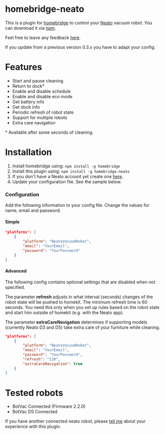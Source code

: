# homebridge-neato

This is a plugin for [homebridge](https://github.com/nfarina/homebridge) to control your [Neato](https://www.neatorobotics.com/) vacuum robot. You can download it via [npm](https://www.npmjs.com/package/homebridge-neato).

Feel free to leave any feedback [here](https://github.com/naofireblade/homebridge-neato/issues).

If you update from a previous version 0.3.x you have to adapt your config.

# Features

- Start and pause cleaning
- Return to dock\*
- Enable and disable schedule
- Enable and disable eco mode
- Get battery info
- Get dock info
- Periodic refresh of robot state
- Support for multiple robots
- Extra care navigation

\* Available after some seconds of cleaning.

# Installation

1. Install homebridge using: `npm install -g homebridge`
2. Install this plugin using: `npm install -g homebridge-neato`
3. If you don't have a Neato account yet create one [here](https://www.neatorobotics.com/create-account/).
4. Update your configuration file. See the sample below.

### Configuration

Add the following information to your config file. Change the values for name, email and password.

#### Simple

```json
"platforms": [
	{
		"platform": "NeatoVacuumRobot",
		"email": "YourEmail",
		"password": "YourPassword"
	}
]
```

#### Advanced

The following config contains optional settings that are disabled when not specified.

The parameter **refresh** adjusts in what interval (seconds) changes of the robot state will be pushed to homekit. The minimum refresh time is 60 seconds. You need this only when you set up rules based on the robot state and start him outside of homekit (e.g. with the Neato app).

The parameter **extraCareNavigation** determines if supporting models (currently Neato D3 and D5) take extra care of your furniture while cleaning.

```json
"platforms": [
	{
		"platform": "NeatoVacuumRobot",
		"email": "YourEmail",
		"password": "YourPassword",
		"refresh": "120",
		"extraCareNavigation": true
	}
]
```

# Tested robots

- BotVac Connected (Firmware 2.2.0)
- BotVac D5 Connected

If you have another connected neato robot, please [tell me](https://github.com/naofireblade/homebridge-neato/issues) about your experience with this plugin.
